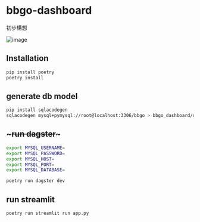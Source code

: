# bbgo-dashboard

初步構想

![image](https://github.com/narumiruna/bbgo-dashboard/assets/4680567/0a40325a-799b-42bb-a5a8-540cebddc87d)

## Installation

```sh
pip install poetry
poetry install
```

## generate db model

```sh
pip install sqlacodegen
sqlacodegen mysql+pymysql://root@localhost:3306/bbgo > bbgo_dashboard/db/model.py
```

## ~~~run dagster~~~

```sh
export MYSQL_USERNAME=
export MYSQL_PASSWORD=
export MYSQL_HOST=
export MYSQL_PORT=
export MYSQL_DATABASE=

poetry run dagster dev
```

## run streamlit

```sh
poetry run streamlit run app.py
```
